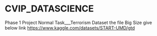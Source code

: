 # CVIP_DATASCIENCE

Phase 1 Project Normal Task___Terrorism Dataset
the file Big Size give below link
https://www.kaggle.com/datasets/START-UMD/gtd
